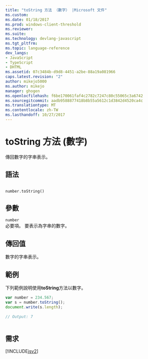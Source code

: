 ```yaml
---
title: "toString 方法 （數字） |Microsoft 文件"
ms.custom: 
ms.date: 01/18/2017
ms.prod: windows-client-threshold
ms.reviewer: 
ms.suite: 
ms.technology: devlang-javascript
ms.tgt_pltfrm: 
ms.topic: language-reference
dev_langs:
- JavaScript
- TypeScript
- DHTML
ms.assetid: 07c3484b-d9d8-4451-a2be-88a19a081966
caps.latest.revision: "2"
author: mikejo5000
ms.author: mikejo
manager: ghogen
ms.openlocfilehash: f6be170061faf4c2782c7247c80c55065c3a6742
ms.sourcegitcommit: aadb9588877418b8b55a5612c1d3842d4520ca4c
ms.translationtype: MT
ms.contentlocale: zh-TW
ms.lasthandoff: 10/27/2017
---
```

# <a name="tostring-method-number"></a>toString 方法 (數字)
傳回數字的字串表示。  
  
## <a name="syntax"></a>語法  
  
```  
  
number.toString()  
```  
  
## <a name="parameters"></a>參數  
 `number`  
 必要項。 要表示為字串的數字。  
  
## <a name="return-value"></a>傳回值  
 數字的字串表示。  
  
## <a name="example"></a>範例  
 下列範例說明使用**toString**方法以數字。  
  
```JavaScript  
var number = 234.567;  
var s = number.toString();  
document.write(s.length);  
  
// Output: 7  
  
```  
  
## <a name="requirements"></a>需求  
 [!INCLUDE[jsv2](../../javascript/reference/includes/jsv2-md.md)]